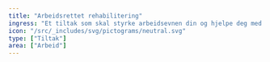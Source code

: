```yaml
---
title: "Arbeidsrettet rehabilitering"
ingress: "Et tiltak som skal styrke arbeidsevnen din og hjelpe deg med å mestre helserelaterte og sosiale problemer som hindrer deg i å delta i arbeidslivet."
icon: "/src/_includes/svg/pictograms/neutral.svg"
type: ["Tiltak"]
area: ["Arbeid"]
---
```

